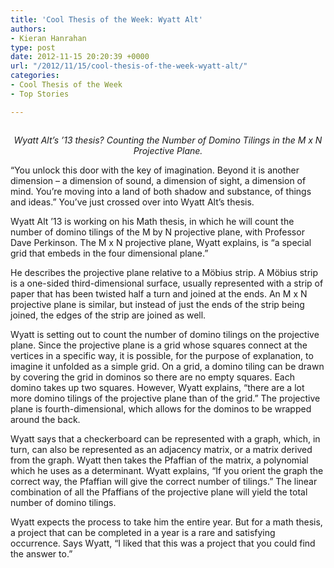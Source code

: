 ```yaml
---
title: 'Cool Thesis of the Week: Wyatt Alt'
authors:
- Kieran Hanrahan
type: post
date: 2012-11-15 20:20:39 +0000
url: "/2012/11/15/cool-thesis-of-the-week-wyatt-alt/"
categories:
- Cool Thesis of the Week
- Top Stories

---
```

<a href="http://www.reedquest.org/2012/11/cool-thesis-of-the-week-wyatt-alt/r1025682_web/" rel="attachment wp-att-1816"><img class="alignnone size-full wp-image-1816" title="Wyatt Alt" src="https://i1.wp.com/www.reedquest.org/wp-content/uploads/2012/11/R1025682_web.jpg?resize=770%2C430" alt="" data-recalc-dims="1" /></a>

<p style="text-align: center;">
  <em>Wyatt Alt&#8217;s &#8217;13 thesis? Counting the Number of Domino Tilings in the M x N Projective Plane.</em>
</p>

&#8220;You unlock this door with the key of imagination. Beyond it is another dimension &#8211; a dimension of sound, a dimension of sight, a dimension of mind. You&#8217;re moving into a land of both shadow and substance, of things and ideas.&#8221; You&#8217;ve just crossed over into Wyatt Alt&#8217;s thesis.

Wyatt Alt &#8217;13 is working on his Math thesis, in which he will count the number of domino tilings of the M by N projective plane, with Professor Dave Perkinson. The M x N projective plane, Wyatt explains, is &#8220;a special grid that embeds in the four dimensional plane.&#8221;

He describes the projective plane relative to a Möbius strip. A Möbius strip is a one-sided third-dimensional surface, usually represented with a strip of paper that has been twisted half a turn and joined at the ends. An M x N projective plane is similar, but instead of just the ends of the strip being joined, the edges of the strip are joined as well.

Wyatt is setting out to count the number of domino tilings on the projective plane. Since the projective plane is a grid whose squares connect at the vertices in a specific way, it is possible, for the purpose of explanation, to imagine it unfolded as a simple grid. On a grid, a domino tiling can be drawn by covering the grid in dominos so there are no empty squares. Each domino takes up two squares. However, Wyatt explains, &#8220;there are a lot more domino tilings of the projective plane than of the grid.&#8221; The projective plane is fourth-dimensional, which allows for the dominos to be wrapped around the back.

Wyatt says that a checkerboard can be represented with a graph, which, in turn, can also be represented as an adjacency matrix, or a matrix derived from the graph. Wyatt then takes the Pfaffian of the matrix, a polynomial which he uses as a determinant. Wyatt explains, &#8220;If you orient the graph the correct way, the Pfaffian will give the correct number of tilings.&#8221; The linear combination of all the Pfaffians of the projective plane will yield the total number of domino tilings.

Wyatt expects the process to take him the entire year. But for a math thesis, a project that can be completed in a year is a rare and satisfying occurrence. Says Wyatt, &#8220;I liked that this was a project that you could find the answer to.&#8221;